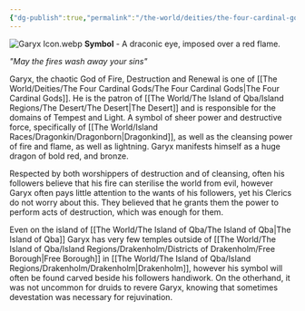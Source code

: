 ```yaml
---
{"dg-publish":true,"permalink":"/the-world/deities/the-four-cardinal-gods/garyx/"}
---
```


![Garyx Icon.webp](/img/user/zAttachments/Garyx%20Icon.webp)
**Symbol** - A draconic eye, imposed over a red flame.

*"May the fires wash away your sins"*

Garyx, the chaotic God of Fire, Destruction and Renewal is one of [[The World/Deities/The Four Cardinal Gods/The Four Cardinal Gods\|The Four Cardinal Gods]]. He is the patron of [[The World/The Island of Qba/Island Regions/The Desert/The Desert\|The Desert]] and is responsible for the domains of Tempest and Light. A symbol of sheer power and destructive force, specifically of [[The World/Island Races/Dragonkin/Dragonborn\|Dragonkind]], as well as the cleansing power of fire and flame, as well as lightning. Garyx manifests himself as a huge dragon of bold red, and bronze. 

Respected by both worshippers of destruction and of cleansing, often his followers believe that his fire can sterilise the world from evil, however Garyx often pays little attention to the wants of his followers, yet his Clerics do not worry about this. They believed that he grants them the power to perform acts of destruction, which was enough for them. 

Even on the island of [[The World/The Island of Qba/The Island of Qba\|The Island of Qba]] Garyx has very few temples outside of [[The World/The Island of Qba/Island Regions/Drakenholm/Districts of Drakenholm/Free Borough\|Free Borough]] in [[The World/The Island of Qba/Island Regions/Drakenholm/Drakenholm\|Drakenholm]], however his symbol will often be found carved beside his followers handiwork. On the otherhand, it was not uncommon for druids to revere Garyx, knowing that sometimes devestation was necessary for rejuvination.
